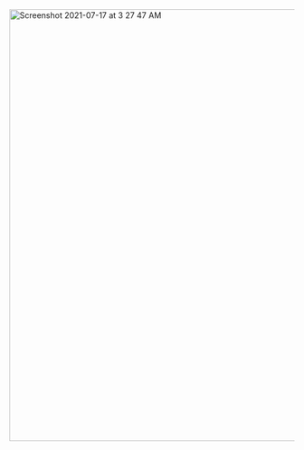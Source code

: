 <img width="763" alt="Screenshot 2021-07-17 at 3 27 47 AM" src="https://user-images.githubusercontent.com/86413005/126012409-1bb2168d-637c-473a-97d2-98bcf9961acd.png">
